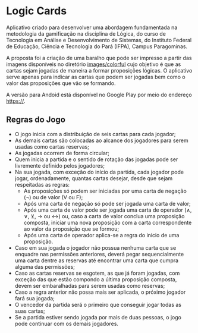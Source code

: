 # Logic Cards

Aplicativo criado para desenvolver uma abordagem fundamentada na metodologia da gamificação na disciplina de Lógica, do curso de Tecnologia em Análise e Desenvolvimento de Sistemas, do Instituto Federal de Educação, Ciência e Tecnologia do Pará (IFPA), Campus Paragominas.

A proposta foi a criação de uma baralho que pode ser impresso a partir das imagens disponíveis no diretório [images/colorful](https://github.com/samydsousa/logiccards/tree/main/images/colorful) cujo objetivo é que as cartas sejam jogadas de maneira a formar proposições lógicas. O aplicativo serve apenas para indicar as cartas que podem ser jogadas bem como o valor das proposições que vão se formando.

A versão para Andoid está disponível no Google Play por meio do endereço [https://](https://).

## Regras do Jogo

- O jogo inicia com a distribuição de seis cartas para cada jogador;
- As demais cartas são colocadas ao alcance dos jogadores para serem usadas como cartas reservas;
- As jogadas ocorrem de forma circular;
- Quem inicia a partida e o sentido de rotação das jogadas pode ser livremente definido pelos jogadores;
- Na sua jogada, com exceção do início da partida, cada jogador pode jogar, ordenadamente, quantas cartas desejar, desde que sejam respeitadas as regras:
    - As proposições só podem ser iniciadas por uma carta de negação (¬) ou de valor (V ou F);
    - Após uma carta de negação só pode ser jogada uma carta de valor;
    - Após uma carta de valor pode ser jogada uma carta de operador (∧, ∨, ⊻, → ou ↔) ou, caso a carta de valor conclua uma proposição composta, iniciar uma nova proposição com a carta correspondente ao valor da proposição que se formou;
    - Após uma carta de operador aplica-se a regra do início de uma proposição.
- Caso em sua jogada o jogador não possua nenhuma carta que se enquadre nas permissões anteriores, deverá pegar sequencialmente uma carta dentre as reservas até encontrar uma carta que cumpra alguma das permissões;
- Caso as cartas reservas se esgotem, as que já foram jogadas, com exceção das que estão compondo a última proposição composta, devem ser embaralhadas para serem usadas como reservas;
- Caso a regra anterior não possa mais ser aplicada, o próximo jogador fará sua jogada;
- O vencedor da partida será o primeiro que conseguir jogar todas as suas cartas;
- Se a partida estiver sendo jogada por mais de duas pessoas, o jogo pode continuar com os demais jogadores.
